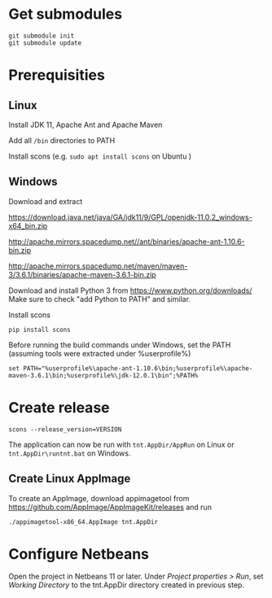 # Get submodules

	git submodule init
	git submodule update

# Prerequisities

## Linux

Install JDK 11, Apache Ant and Apache Maven

Add all ```/bin``` directories to PATH

Install scons (e.g. ```sudo apt install scons``` on Ubuntu )

## Windows

Download and extract

https://download.java.net/java/GA/jdk11/9/GPL/openjdk-11.0.2_windows-x64_bin.zip

http://apache.mirrors.spacedump.net//ant/binaries/apache-ant-1.10.6-bin.zip

http://apache.mirrors.spacedump.net/maven/maven-3/3.6.1/binaries/apache-maven-3.6.1-bin.zip

Download and install Python 3 from https://www.python.org/downloads/
Make sure to check "add Python to PATH" and similar.

Install scons

	pip install scons

Before running the build commands under Windows, set the PATH (assuming tools were extracted under %userprofile%)

	set PATH="%userprofile%\apache-ant-1.10.6\bin;%userprofile%\apache-maven-3.6.1\bin;%userprofile%\jdk-12.0.1\bin";%PATH%

# Create release

	scons --release_version=VERSION

The application can now be run with ```tnt.AppDir/AppRun``` on Linux or ```tnt.AppDir\runtnt.bat``` on Windows.

## Create Linux AppImage

To create an AppImage, download appimagetool from https://github.com/AppImage/AppImageKit/releases and run

	./appimagetool-x86_64.AppImage tnt.AppDir

# Configure Netbeans

Open the project in Netbeans 11 or later. Under *Project properties > Run*, set *Working Directory* to the tnt.AppDir directory created in previous step.
